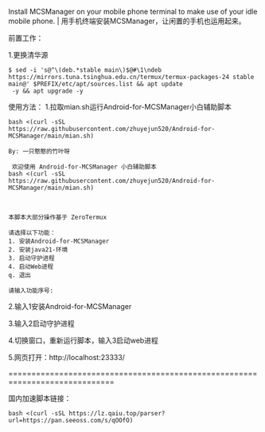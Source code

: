Install MCSManager on your mobile phone terminal to make use of your idle mobile phone. | 用手机终端安装MCSManager，让闲置的手机也运用起来。

前置工作：

1.更换清华源

```shell
$ sed -i 's@^\(deb.*stable main\)$@#\1\ndeb https://mirrors.tuna.tsinghua.edu.cn/termux/termux-packages-24 stable main@' $PREFIX/etc/apt/sources.list && apt update
 -y && apt upgrade -y
```

使用方法：
1.拉取mian.sh运行Android-for-MCSManager小白辅助脚本
```shell
bash <(curl -sSL https://raw.githubusercontent.com/zhuyejun520/Android-for-MCSManager/main/mian.sh)
```

```shell
By: 一只憨憨的竹叶呀

 欢迎使用 Android-for-MCSManager 小白辅助脚本
bash <(curl -sSL https://raw.githubusercontent.com/zhuyejun520/Android-for-MCSManager/main/mian.sh)



本脚本大部分操作基于 ZeroTermux

请选择以下功能：
1. 安装Android-for-MCSManager
2. 安装java21-环境
3. 启动守护进程
4. 启动Web进程
q. 退出

请输入功能序号:
```

2.输入1安装Android-for-MCSManager

3.输入2启动守护进程

4.切换窗口，重新运行脚本，输入3启动web进程

5.网页打开：http://localhost:23333/

=============================================================================

国内加速脚本链接：
```shell
bash <(curl -sSL https://lz.qaiu.top/parser?url=https://pan.seeoss.com/s/qOOfO)
```
